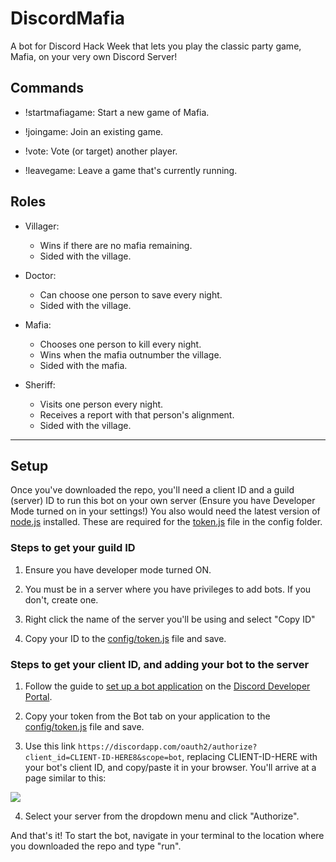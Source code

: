 # DiscordMafia
A bot for Discord Hack Week that lets you play the classic party game, Mafia, on your very own Discord Server!

## Commands
- !startmafiagame: Start a new game of Mafia.

- !joingame: Join an existing game.

- !vote: Vote (or target) another player.

- !leavegame: Leave a game that's currently running.


## Roles
- Villager:
    - Wins if there are no mafia remaining.
    - Sided with the village.

- Doctor:
    - Can choose one person to save every night.
    - Sided with the village.

- Mafia:
    - Chooses one person to kill every night.
    - Wins when the mafia outnumber the village.
    - Sided with the mafia.

- Sheriff:
    - Visits one person every night.
    - Receives a report with that person's alignment.
    - Sided with the village.
    
---

## Setup
Once you've downloaded the repo, you'll need a client ID and a guild (server) ID to run this bot on your own server (Ensure you have Developer Mode turned on in your settings!)
You also would need the latest version of [node.js](https://nodejs.org/en/) installed.
These are required for the [token.js](https://github.com/tjpc3/DiscordMafiaGame/blob/master/config/token.js) file in the config folder.
 
### Steps to get your guild ID
1. Ensure you have developer mode turned ON.

2. You must be in a server where you have privileges to add bots. If you don't, create one.

3. Right click the name of the server you'll be using and select "Copy ID"

4. Copy your ID to the [config/token.js](https://github.com/tjpc3/DiscordMafiaGame/blob/master/config/token.js)
 file and save.
 
### Steps to get your client ID, and adding your bot to the server
1. Follow the guide to [set up a bot application](https://discordjs.guide/preparations/setting-up-a-bot-application.html) on the [Discord Developer Portal](https://discordapp.com/developers).

2. Copy your token from the Bot tab on your application to the [config/token.js](https://github.com/tjpc3/DiscordMafiaGame/blob/master/config/token.js)
 file and save.

3. Use this link ```https://discordapp.com/oauth2/authorize?client_id=CLIENT-ID-HERE8&scope=bot```, replacing CLIENT-ID-HERE with your bot's client ID, and copy/paste it in your browser. You'll arrive at a page similar to this:

![](https://discordjs.guide/assets/img/A8l70bj.3d267a22.png)

4. Select your server from the dropdown menu and click "Authorize".

And that's it! To start the bot, navigate in your terminal to the location where you downloaded the repo and type "run".

